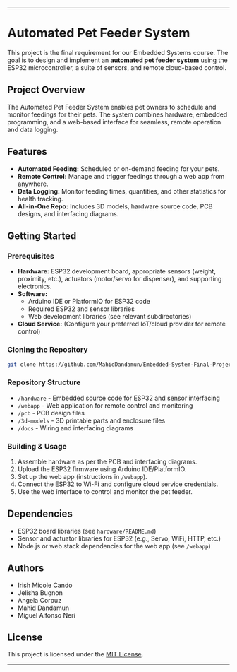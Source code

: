 

---

# Automated Pet Feeder System

This project is the final requirement for our Embedded Systems course. The goal is to design and implement an **automated pet feeder system** using the ESP32 microcontroller, a suite of sensors, and remote cloud-based control.

## Project Overview

The Automated Pet Feeder System enables pet owners to schedule and monitor feedings for their pets. The system combines hardware, embedded programming, and a web-based interface for seamless, remote operation and data logging.

## Features

- **Automated Feeding:** Scheduled or on-demand feeding for your pets.
- **Remote Control:** Manage and trigger feedings through a web app from anywhere.
- **Data Logging:** Monitor feeding times, quantities, and other statistics for health tracking.
- **All-in-One Repo:** Includes 3D models, hardware source code, PCB designs, and interfacing diagrams.

## Getting Started

### Prerequisites

- **Hardware:** ESP32 development board, appropriate sensors (weight, proximity, etc.), actuators (motor/servo for dispenser), and supporting electronics.
- **Software:** 
  - Arduino IDE or PlatformIO for ESP32 code
  - Required ESP32 and sensor libraries
  - Web development libraries (see relevant subdirectories)
- **Cloud Service:** (Configure your preferred IoT/cloud provider for remote control)

### Cloning the Repository

```bash
git clone https://github.com/MahidDandamun/Embedded-System-Final-Project.git
```

### Repository Structure

- `/hardware` - Embedded source code for ESP32 and sensor interfacing
- `/webapp` - Web application for remote control and monitoring
- `/pcb` - PCB design files
- `/3d-models` - 3D printable parts and enclosure files
- `/docs` - Wiring and interfacing diagrams

### Building & Usage

1. Assemble hardware as per the PCB and interfacing diagrams.
2. Upload the ESP32 firmware using Arduino IDE/PlatformIO.
3. Set up the web app (instructions in `/webapp`).
4. Connect the ESP32 to Wi-Fi and configure cloud service credentials.
5. Use the web interface to control and monitor the pet feeder.

## Dependencies

- ESP32 board libraries (see `hardware/README.md`)
- Sensor and actuator libraries for ESP32 (e.g., Servo, WiFi, HTTP, etc.)
- Node.js or web stack dependencies for the web app (see `/webapp`)

## Authors

- Irish Micole Cando
- Jelisha Bugnon
- Angela Corpuz
- Mahid Dandamun
- Miguel Alfonso Neri

## License

This project is licensed under the [MIT License](LICENSE).

---

